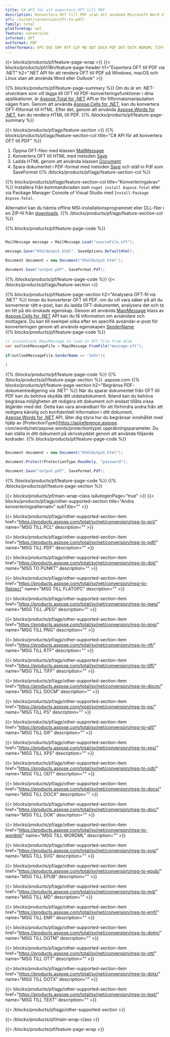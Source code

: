 ```yaml
---
title: C# API för att exportera OFT till PDF
description: Konvertera OFT till PDF utan att använda Microsoft Word eller Outlook på .NET
url: /sv/net/conversion/oft-to-pdf/
family: total
platformtag: net
feature: conversion
informat: OFT
outformat: PDF
otherformats: XPS DOC EMF RTF GIF MD ODT DOCX PDF DOT DOTX WORDML TIFF JPEG PS EPUB SVG TEXT FLATOPC DOTM PNG OTT DOCM PCL
---
```

{{< blocks/products/pf/feature-page-wrap >}}
{{< blocks/products/pf/i18n/feature-page-header h1="Exportera OFT till PDF via .NET" h2=".NET API för att rendera OFT till PDF på Windows, macOS och Linux utan att använda Word eller Outlook" >}}

{{% blocks/products/pf/feature-page-summary %}}
Om du är en .NET-utvecklare som vill lägga till OFT till PDF-konverteringsfunktioner i dina applikationer, är [Aspose.Total for .NET](https://products.aspose.com/total/net/) API:er för filformatsmanipulation vägen fram. Genom att använda [Aspose.Cells for .NET](https://products.aspose.com/oft/net/), kan du konvertera OFT-filformat till HTML. Efter det, genom att använda [Aspose.Words for .NET](https://products.aspose.com/words/net/), kan du rendera HTML till PDF.
{{% /blocks/products/pf/feature-page-summary  %}}

{{< blocks/products/pf/agp/feature-section >}}
{{% blocks/products/pf/agp/feature-section-col title="C# API för att konvertera OFT till PDF" %}}
1. Öppna OFT-filen med klassen [MailMessage](https://apireference.aspose.com/oft/net/aspose.oft/mailmessage)
2. Konvertera OFT till HTML med metoden [Save](https://apireference.aspose.com/oft/net/aspose.oft.mailmessage/save/methods/3)
3. Ladda HTML genom att använda klassen [Document](https://apireference.aspose.com/words/net/aspose.words/document)
4. Spara dokumentet i PDF-format med metoden [Save](https://apireference.aspose.com/words/net/aspose.words.document/save/methods/4) och ställ in Pdf som SaveFormat
{{% /blocks/products/pf/agp/feature-section-col %}}

{{% blocks/products/pf/agp/feature-section-col title="Konverteringskrav" %}}
Installera från kommandoraden som ```nuget install Aspose.Total``` eller via Package Manager Console of Visual Studio med ```Install-Package Aspose.Total```.

Alternativt kan du hämta offline MSI-installationsprogrammet eller DLL-filer i en ZIP-fil från [downloads](https://downloads.aspose.com/total/net).
{{% /blocks/products/pf/agp/feature-section-col %}}

{{% blocks/products/pf/feature-page-code %}}

```cs

MailMessage message = MailMessage.Load("sourceFile.oft");
 
message.Save("HtmlOutput.html", SaveOptions.DefaultHtml);

Document document = new Document("HtmlOutput.html");

document.Save("output.pdf", SaveFormat.Pdf); 
```

{{% /blocks/products/pf/feature-page-code %}}
{{< /blocks/products/pf/agp/feature-section >}}

{{% blocks/products/pf/feature-page-section  h2="Analysera OFT-fil via .NET" %}}
Innan du konverterar OFT till PDF, om du vill vara säker på att du konverterar rätt e-post, kan du ladda OFT-dokumentet, analysera det och ta en titt på din önskade egenskap. Genom att använda [MapiMessage](https://apireference.aspose.com/oft/net/aspose.oft.mapi/mapimessage) klass av [Aspose.Cells for .NET](https://products.aspose.com/cells/net/) API kan du få information om avsändare och mottagare. Du kan till exempel söka efter en specifik avsändar-e-post för konverteringen genom att använda egenskapen [SenderName](https://apireference.aspose.com/oft/net/aspose.oft.mapi/mapimessage/properties/sendername).  
{{% blocks/products/pf/feature-page-code %}}

```cs
// instantiate MapiMessage to load an OFT file from disk
var outlookMessageFile = MapiMessage.FromFile("message.oft");
 
if(outlookMessageFile.SenderName == "John"){
    
}
```

{{% /blocks/products/pf/feature-page-code  %}}
{{% /blocks/products/pf/feature-page-section %}}
.aspose.com
{{% blocks/products/pf/feature-page-section  h2="Begränsa PDF-dokumentredigering via .NET" %}}
När du sparar dokumentet från OFT till PDF kan du behöva skydda ditt utdatadokument. Ibland kan du behöva begränsa möjligheten att redigera ett dokument och endast tillåta vissa åtgärder med det. Detta kan vara användbart för att förhindra andra från att redigera känslig och konfidentiell information i ditt dokument. [Aspose.Words for .NET](https://products.aspose.com/words/net/) API, låter dig styra hur du begränsar innehållet med hjälp av [ProtectionType](https://apireference.aspose. com/words/net/aspose.words/protectiontype) uppräkningsparameter. Du kan ställa in ditt dokument på skrivskyddat genom att använda följande kodrader. 
{{% blocks/products/pf/feature-page-code %}}

```cs

Document document = new Document("HtmlOutput.html");

document.Protect(ProtectionType.ReadOnly, "password");

document.Save("output.pdf", SaveFormat.Pdf);  
```

{{% /blocks/products/pf/feature-page-code  %}}
{{% /blocks/products/pf/feature-page-section %}}

{{< blocks/products/pf/main-wrap-class isAutogenPage="true" >}}
{{< blocks/products/pf/agp/other-supported-section title="Andra konverteringsalternativ" subTitle="" >}}

{{< blocks/products/pf/agp/other-supported-section-item href="https://products.aspose.com/total/sv/net/conversion/msg-to-pcl/" name="MSG TILL PCL" description="" >}}

{{< blocks/products/pf/agp/other-supported-section-item href="https://products.aspose.com/total/sv/net/conversion/msg-to-pdf/" name="MSG TILL PDF" description="" >}}

{{< blocks/products/pf/agp/other-supported-section-item href="https://products.aspose.com/total/sv/net/conversion/msg-to-dot/" name="MSG TO PUNKT" description="" >}}

{{< blocks/products/pf/agp/other-supported-section-item href="https://products.aspose.com/total/sv/net/conversion/msg-to-flatopc/" name="MSG TILL FLATOPC" description="" >}}

{{< blocks/products/pf/agp/other-supported-section-item href="https://products.aspose.com/total/sv/net/conversion/msg-to-jpeg/" name="MSG TILL JPEG" description="" >}}

{{< blocks/products/pf/agp/other-supported-section-item href="https://products.aspose.com/total/sv/net/conversion/msg-to-png/" name="MSG TILL PNG" description="" >}}

{{< blocks/products/pf/agp/other-supported-section-item href="https://products.aspose.com/total/sv/net/conversion/msg-to-rtf/" name="MSG TILL RTF" description="" >}}

{{< blocks/products/pf/agp/other-supported-section-item href="https://products.aspose.com/total/sv/net/conversion/msg-to-tiff/" name="MSG TILL TIFF" description="" >}}

{{< blocks/products/pf/agp/other-supported-section-item href="https://products.aspose.com/total/sv/net/conversion/msg-to-docm/" name="MSG TILL DOCM" description="" >}}

{{< blocks/products/pf/agp/other-supported-section-item href="https://products.aspose.com/total/sv/net/conversion/msg-to-ps/" name="MSG TILL PS" description="" >}}

{{< blocks/products/pf/agp/other-supported-section-item href="https://products.aspose.com/total/sv/net/conversion/msg-to-gif/" name="MSG TILL GIF" description="" >}}

{{< blocks/products/pf/agp/other-supported-section-item href="https://products.aspose.com/total/sv/net/conversion/msg-to-xps/" name="MSG TILL XPS" description="" >}}

{{< blocks/products/pf/agp/other-supported-section-item href="https://products.aspose.com/total/sv/net/conversion/msg-to-odt/" name="MSG TILL ODT" description="" >}}

{{< blocks/products/pf/agp/other-supported-section-item href="https://products.aspose.com/total/sv/net/conversion/msg-to-docx/" name="MSG TILL DOCX" description="" >}}

{{< blocks/products/pf/agp/other-supported-section-item href="https://products.aspose.com/total/sv/net/conversion/msg-to-doc/" name="MSG TILL DOK" description="" >}}

{{< blocks/products/pf/agp/other-supported-section-item href="https://products.aspose.com/total/sv/net/conversion/msg-to-wordml/" name="MSG TILL WORDML" description="" >}}

{{< blocks/products/pf/agp/other-supported-section-item href="https://products.aspose.com/total/sv/net/conversion/msg-to-svg/" name="MSG TILL SVG" description="" >}}

{{< blocks/products/pf/agp/other-supported-section-item href="https://products.aspose.com/total/sv/net/conversion/msg-to-epub/" name="MSG TILL EPUB" description="" >}}

{{< blocks/products/pf/agp/other-supported-section-item href="https://products.aspose.com/total/sv/net/conversion/msg-to-md/" name="MSG TILL MD" description="" >}}

{{< blocks/products/pf/agp/other-supported-section-item href="https://products.aspose.com/total/sv/net/conversion/msg-to-emf/" name="MSG TILL EMF" description="" >}}

{{< blocks/products/pf/agp/other-supported-section-item href="https://products.aspose.com/total/sv/net/conversion/msg-to-dotm/" name="MSG TILL DOTM" description="" >}}

{{< blocks/products/pf/agp/other-supported-section-item href="https://products.aspose.com/total/sv/net/conversion/msg-to-ott/" name="MSG TILL OTT" description="" >}}

{{< blocks/products/pf/agp/other-supported-section-item href="https://products.aspose.com/total/sv/net/conversion/msg-to-dotx/" name="MSG TILL DOTX" description="" >}}

{{< blocks/products/pf/agp/other-supported-section-item href="https://products.aspose.com/total/sv/net/conversion/msg-to-text/" name="MSG TILL TEXT" description="" >}}



{{< /blocks/products/pf/agp/other-supported-section >}}

{{< /blocks/products/pf/main-wrap-class >}}

{{< /blocks/products/pf/feature-page-wrap >}}